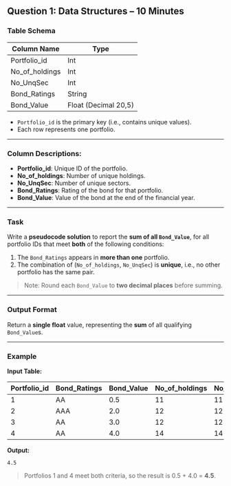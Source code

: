 
## Question 1: Data Structures – 10 Minutes

### Table Schema

| Column Name     | Type                |
|-----------------|---------------------|
| Portfolio_id    | Int                 |
| No_of_holdings  | Int                 |
| No_UnqSec       | Int                 |
| Bond_Ratings    | String              |
| Bond_Value      | Float (Decimal 20,5)|

- `Portfolio_id` is the primary key (i.e., contains unique values).
- Each row represents one portfolio.

---

### Column Descriptions:

- **Portfolio_id**: Unique ID of the portfolio.
- **No_of_holdings**: Number of unique holdings.
- **No_UnqSec**: Number of unique sectors.
- **Bond_Ratings**: Rating of the bond for that portfolio.
- **Bond_Value**: Value of the bond at the end of the financial year.

---

### Task

Write a **pseudocode solution** to report the **sum of all `Bond_Value`**, for all portfolio IDs that meet **both** of the following conditions:

1. The `Bond_Ratings` appears in **more than one** portfolio.
2. The combination of (`No_of_holdings`, `No_UnqSec`) is **unique**, i.e., no other portfolio has the same pair.

> Note: Round each `Bond_Value` to **two decimal places** before summing.

---

### Output Format

Return a **single float** value, representing the **sum** of all qualifying `Bond_Value`s.

---

### Example

**Input Table:**

| Portfolio_id | Bond_Ratings | Bond_Value | No_of_holdings | No_UnqSec |
|--------------|--------------|------------|----------------|-----------|
| 1            | AA           | 0.5        | 11             | 11        |
| 2            | AAA          | 2.0        | 12             | 12        |
| 3            | AA           | 3.0        | 12             | 12        |
| 4            | AA           | 4.0        | 14             | 14        |

**Output:**

```
4.5
```

> Portfolios 1 and 4 meet both criteria, so the result is 0.5 + 4.0 = **4.5**.
